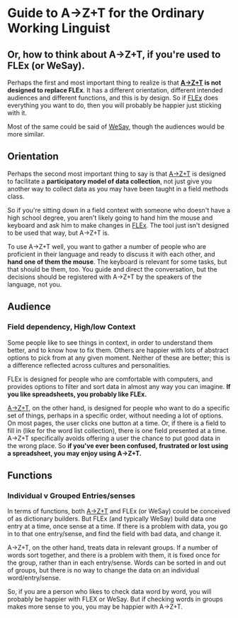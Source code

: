# Guide to A→Z+T for the Ordinary Working Linguist

## Or, how to think about A→Z+T, if you're used to FLEx (or WeSay).

Perhaps the first and most important thing to realize is that **[A→Z+T](https://github.com/kent-rasmussen/azt) is not designed to replace FLEx**. It has a different orientation, different intended audiences and different functions, and this is by design. So if [FLEx](https://software.sil.org/fieldworks/) does everything you want to do, then you will probably be happier just sticking with it.

Most of the same could be said of [WeSay](https://software.sil.org/wesay/), though the audiences would be more similar.

## Orientation
Perhaps the second most important thing to say is that [A→Z+T](https://github.com/kent-rasmussen/azt) is designed to facilitate a **participatory model of data collection**, not just give you another way to collect data as you may have been taught in a field methods class.

So if you're sitting down in a field context with someone who doesn't have a high school degree, you aren't likely going to hand him the mouse and keyboard and ask him to make changes in [FLEx](https://software.sil.org/fieldworks/). The tool just isn't designed to be used that way, but A→Z+T is.

To use A→Z+T well, you want to gather a number of people who are proficient in their language and ready to discuss it with each other, and **hand one of them the mouse**. The keyboard is relevant for some tasks, but that should be them, too. You guide and direct the conversation, but the decisions should be registered with A→Z+T by the speakers of the language, not you.

## Audience

### Field dependency, High/low Context
Some people like to see things in context, in order to understand them better, and to know how to fix them. Others are happier with lots of abstract options to pick from at any given moment. Neither of these are better; this is a difference reflected across cultures and personalities.

FLEx is designed for people who are comfortable with computers, and provides options to filter and sort data in almost any way you can imagine. **If you like spreadsheets, you probably like FLEx.**

[A→Z+T](https://github.com/kent-rasmussen/azt), on the other hand, is designed for people who want to do a specific set of things, perhaps in a specific order, without needing a lot of options. On most pages, the user clicks one button at a time. Or, if there is a field to fill in (like for the word list collection), there is one field presented at a time. A→Z+T specifically avoids offering a user the chance to put good data in the wrong place. So **if you've ever been confused, frustrated or lost using a spreadsheet, you may enjoy using A→Z+T.**

## Functions

### Individual v Grouped Entries/senses
In terms of functions, both [A→Z+T](https://github.com/kent-rasmussen/azt) and FLEx (or WeSay) could be conceived of as dictionary builders. But FLEx (and typically WeSay) build data one entry at a time, once sense at a time. If there is a problem with data, you go in to that one entry/sense, and find the field with bad data, and change it.

A→Z+T, on the other hand, treats data in relevant groups. If a number of words sort together, and there is a problem with them, it is fixed once for the group, rather than in each entry/sense. Words can be sorted in and out of groups, but there is no way to change the data on an individual word/entry/sense.

So, if you are a person who likes to check data word by word, you will probably be happier with FLEX or WeSay. But if checking words in groups makes more sense to you, you may be happier with A→Z+T.
